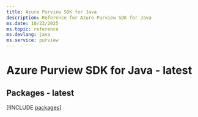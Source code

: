 ```yaml
---
title: Azure Purview SDK for Java
description: Reference for Azure Purview SDK for Java
ms.date: 10/23/2025
ms.topic: reference
ms.devlang: java
ms.service: purview
---
```

# Azure Purview SDK for Java - latest
## Packages - latest
[!INCLUDE [packages](purview-index.md)]